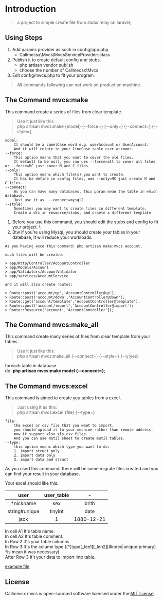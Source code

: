 # Introduction

> a project to simple create file from stubs relay on laravel;

## Using Steps

1. Add params provider as such in config/app.php.
   * Callmecsx\Mvcs\MvcsServiceProvider::class
2. Publish it to create default config and stubs.
   * php artisan vendor:publish
   * choose the number of Callmecsx\Mvcs
3. Edit config/mvcs.php to fit your program.

> All commands following can not work on production machine.

## The Command mvcs:make

This command create a series of files from clear template.

> Use it just like this: \
> php artisan mvcs:make {model} {--force=} {--only=} {--connect=} {--style=}

```TEXT
model:
    It should be a camelCase word e.g. userAccount or UserAccount.
    And it will relate to your lineCase table user_account.
--force:
    This option means that you want to cover the old files.
    It default to be null, you can ues --force=all to cover all files or --force=MC just cover M and C files.
--only:
    This option means which file(s) you want to create.
    It has be define in config files, ues --only=MC just create M and C files.
--connect:
    As you can have many databases, this param mean the table in which database.
    Just use it as  --connect=mysql2
--style:
    Sometimes you may want to create files in different template.
    Create a dri in resource/stubs, and craete a different template.
```

1. Before you use this command, you should edit the stubs and config to fit your project. \
2. Btw if you're using Mysql, you should create your tables in your datebase, It will reduce your workloads.

```TEXT
As you having exce this command: php artisan make:mvcs account.

such files will be created:

> app/Http/Controller/AccountController
> app/Models/Account
> app/Validators/AccountValidator
> app/services/AccountService

and it will also create routes:

> Route::post('account/up','AccountController@up');
> Route::post('account/down','AccountController@down');
> Route::get('account/template','AccountController@template');
> Route::post('account/import','AccountController@import');
> Route::Resource('account','AccountController']);
```

## The Command mvcs:make_all

This command create many series of files from clear template from your tables.

> Use it just like this: \
> php artisan mvcs:make_all {--connect=} {--style=} {--y|yes}

foreach table in database \
do: **php artisan mvcs:make model {--connect=}**;

## The Command mvcs:excel

This command is aimed to create you tables from a excel.

> Just using it as this: \
> php artisan mvcs:excel {file} {--type=}

```TEXT
file:
    the excel or csv file that you want to import.
    you should upload it to your mechine rather than remote address.
    now it support xlsx xls csv files.
    And you can use mutil sheet to create mutil tables.
--type:
    this option means which type you want to do:
    1. import struct only
    2. import data only
    3. import data and struct
```

As you used this command, there will be some migrate files created and you can find your result in your database.

Your excel should like this.

user | user_table | -
:-:|:-:|:-:
*nickname|sex|brith
string#unique|tinyint|date
jack|1|1880-12-21

In cell A1 It's table name. \
In cell A2 It's table comment. \
In Row 2 It's your table columns \
In Row 3 It's the column type ([*]type[_len1][_len2][#index|unique|primary] *is mean it was necessary) \
After Row 3 It't your data to import into table.

[example file](./example.xlsx)

## License

Callmecsx mvcs is open-sourced software licensed under the [MIT license](http://opensource.org/licenses/MIT).
